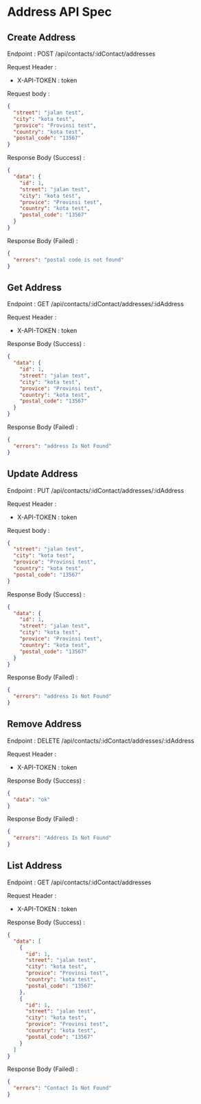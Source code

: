 # Address API Spec

## Create Address

Endpoint : POST /api/contacts/:idContact/addresses

Request Header :

- X-API-TOKEN : token

Request body :

```json
{
  "street": "jalan test",
  "city": "kota test",
  "provice": "Provinsi test",
  "country": "kota test",
  "postal_code": "13567"
}
```

Response Body (Success) :

```json
{
  "data": {
    "id": 1,
    "street": "jalan test",
    "city": "kota test",
    "provice": "Provinsi test",
    "country": "kota test",
    "postal_code": "13567"
  }
}
```

Response Body (Failed) :

```json
{
  "errors": "postal code is not found"
}
```

## Get Address

Endpoint : GET /api/contacts/:idContact/addresses/:idAddress

Request Header :

- X-API-TOKEN : token

Response Body (Success) :

```json
{
  "data": {
    "id": 1,
    "street": "jalan test",
    "city": "kota test",
    "provice": "Provinsi test",
    "country": "kota test",
    "postal_code": "13567"
  }
}
```

Response Body (Failed) :

```json
{
  "errors": "address Is Not Found"
}
```

## Update Address

Endpoint : PUT /api/contacts/:idContact/addresses/:idAddress

Request Header :

- X-API-TOKEN : token

Request body :

```json
{
  "street": "jalan test",
  "city": "kota test",
  "provice": "Provinsi test",
  "country": "kota test",
  "postal_code": "13567"
}
```

Response Body (Success) :

```json
{
  "data": {
    "id": 1,
    "street": "jalan test",
    "city": "kota test",
    "provice": "Provinsi test",
    "country": "kota test",
    "postal_code": "13567"
  }
}
```

Response Body (Failed) :

```json
{
  "errors": "address Is Not Found"
}
```

## Remove Address

Endpoint : DELETE /api/contacts/:idContact/addresses/:idAddress

Request Header :

- X-API-TOKEN : token

Response Body (Success) :

```json
{
  "data": "ok"
}
```

Response Body (Failed) :

```json
{
  "errors": "Address Is Not Found"
}
```

## List Address

Endpoint : GET /api/contacts/:idContact/addresses

Request Header :

- X-API-TOKEN : token

Response Body (Success) :

```json
{
  "data": [
    {
      "id": 1,
      "street": "jalan test",
      "city": "kota test",
      "provice": "Provinsi test",
      "country": "kota test",
      "postal_code": "13567"
    },
    {
      "id": 1,
      "street": "jalan test",
      "city": "kota test",
      "provice": "Provinsi test",
      "country": "kota test",
      "postal_code": "13567"
    }
  ]
}
```

Response Body (Failed) :

```json
{
  "errors": "Contact Is Not Found"
}
```
